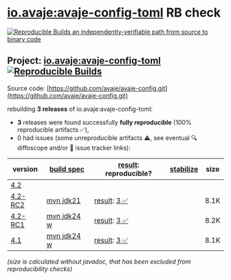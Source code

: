 [io.avaje:avaje-config-toml](https://central.sonatype.com/artifact/io.avaje/avaje-config-toml/versions) RB check
=======

[![Reproducible Builds](https://reproducible-builds.org/images/logos/rb.svg) an independently-verifiable path from source to binary code](https://reproducible-builds.org/)

## Project: [io.avaje:avaje-config-toml](https://central.sonatype.com/artifact/io.avaje/avaje-config-toml/versions) [![Reproducible Builds](https://img.shields.io/endpoint?url=https://raw.githubusercontent.com/jvm-repo-rebuild/reproducible-central/master/content/io/avaje/config-toml/badge.json)](https://github.com/jvm-repo-rebuild/reproducible-central/blob/master/content/io/avaje/config-toml/README.md)

Source code: [https://github.com/avaje/avaje-config.git](https://github.com/avaje/avaje-config.git)

rebuilding **3 releases** of io.avaje:avaje-config-toml:
- **3** releases were found successfully **fully reproducible** (100% reproducible artifacts :white_check_mark:),
- 0 had issues (some unreproducible artifacts :warning:, see eventual :mag: diffoscope and/or :memo: issue tracker links):

| version | [build spec](/BUILDSPEC.md) | [result](https://reproducible-builds.org/docs/jvm/): reproducible? | [stabilize](https://github.com/google/oss-rebuild/blob/main/cmd/stabilize/README.md) | size |
| -- | --------- | ------ | ------ | -- |
| [4.2](https://central.sonatype.com/artifact/io.avaje/avaje-config-toml/4.2/pom) | | | |
| [4.2-RC2](https://central.sonatype.com/artifact/io.avaje/avaje-config-toml/4.2-RC2/pom) | [mvn jdk21](avaje-config-toml-4.2-RC2.buildspec) | [result](avaje-config-toml-4.2-RC2.buildinfo): [3 :white_check_mark: ](avaje-config-toml-4.2-RC2.buildcompare) | | 8.1K |
| [4.2-RC1](https://central.sonatype.com/artifact/io.avaje/avaje-config-toml/4.2-RC1/pom) | [mvn jdk24 w](avaje-config-toml-4.2-RC1.buildspec) | [result](avaje-config-toml-4.2-RC1.buildinfo): [3 :white_check_mark: ](avaje-config-toml-4.2-RC1.buildcompare) | | 8.2K |
| [4.1](https://central.sonatype.com/artifact/io.avaje/avaje-config-toml/4.1/pom) | [mvn jdk24 w](avaje-config-toml-4.1.buildspec) | [result](avaje-config-toml-4.1.buildinfo): [3 :white_check_mark: ](avaje-config-toml-4.1.buildcompare) | | 8.1K |

<i>(size is calculated without javadoc, that has been excluded from reproducibility checks)</i>
